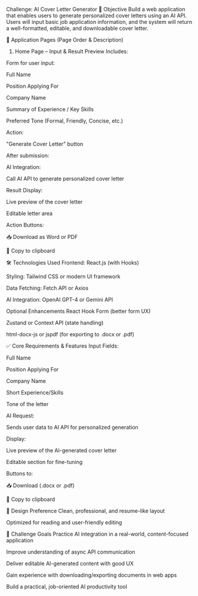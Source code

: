 Challenge: AI Cover Letter Generator
🎯 Objective
Build a web application that enables users to generate personalized cover letters using an AI API. Users will input basic job application information, and the system will return a well-formatted, editable, and downloadable cover letter.

🧩 Application Pages (Page Order & Description)
1. Home Page – Input & Result Preview
Includes:

Form for user input:

Full Name

Position Applying For

Company Name

Summary of Experience / Key Skills

Preferred Tone (Formal, Friendly, Concise, etc.)

Action:

"Generate Cover Letter" button

After submission:

AI Integration:

Call AI API to generate personalized cover letter

Result Display:

Live preview of the cover letter

Editable letter area

Action Buttons:

📥 Download as Word or PDF

🔗 Copy to clipboard

🛠️ Technologies Used
Frontend: React.js (with Hooks)

Styling: Tailwind CSS or modern UI framework

Data Fetching: Fetch API or Axios

AI Integration: OpenAI GPT-4 or Gemini API

Optional Enhancements
React Hook Form (better form UX)

Zustand or Context API (state handling)

html-docx-js or jspdf (for exporting to .docx or .pdf)

✅ Core Requirements & Features
Input Fields:

Full Name

Position Applying For

Company Name

Short Experience/Skills

Tone of the letter

AI Request:

Sends user data to AI API for personalized generation

Display:

Live preview of the AI-generated cover letter

Editable section for fine-tuning

Buttons to:

📥 Download (.docx or .pdf)

🔗 Copy to clipboard

🧠 Design Preference
Clean, professional, and resume-like layout

Optimized for reading and user-friendly editing

🎯 Challenge Goals
Practice AI integration in a real-world, content-focused application

Improve understanding of async API communication

Deliver editable AI-generated content with good UX

Gain experience with downloading/exporting documents in web apps

Build a practical, job-oriented AI productivity tool
